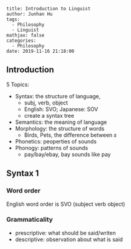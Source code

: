 ```
title: Introduction to Linguist
author: Junhan Hu
tags:
  - Philosophy
  - Linguist
mathjax: false
categories:
  - Philosophy
date: 2019-11-16 21:18:00
```

## Introduction

5 Topics:

* Syntax: the structure of language,
  * subj, verb, object
  * English: SVO; Japanese: SOV
  * create a syntax tree
* Semantics: the meaning of language
* Morphology: the structure of words
  * Birds, Pets, the difference between *s*
* Phonetics: peoperties of sounds 
* Phonogy: patterns of sounds
  * pay/bay/ebay, bay sounds like pay

## Syntax 1

### Word order

English word order is SVO (subject verb object)

### Grammaticality

* prescriptive: what should be said/writen
* descriptive: observation about what is said